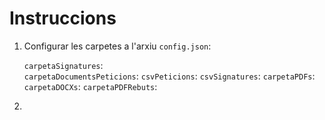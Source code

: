 <h1>Instruccions</h1>

1. Configurar les carpetes a l'arxiu ```config.json```:

    ```carpetaSignatures```:  
    ```carpetaDocumentsPeticions```:
    ```csvPeticions```:
    ```csvSignatures```:
    ```carpetaPDFs```:
    ```carpetaDOCXs```:
    ```carpetaPDFRebuts```:

2. 
